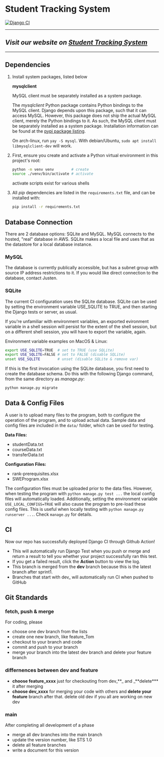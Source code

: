 # Student Tracking System

[![Django CI](https://github.com/SWE4103-Team1/StudentTrackingSystem/actions/workflows/django.yml/badge.svg?branch=dev)](https://github.com/SWE4103-Team1/StudentTrackingSystem/actions/workflows/django.yml)
***
## ***Visit our website on [Student Tracking System](http://swe4103production-env.eba-tq53gcxr.us-east-1.elasticbeanstalk.com)***
***
## Dependencies

1. Install system packages, listed below

   **mysqlclient**

   MySQL client must be separately installed as a system package.

   The _mysqlclient_ Python package contains Python bindings to the MySQL client.
   Django depends upon this package, such that it can access MySQL. However, this
   package does not ship the actual MySQL client, merely the Python bindings to it.
   As such, the MySQL client must be separately installed as a system package.
   Installation information can be found at the [pypi package
   listing](https://pypi.org/project/mysqlclient/).

   On arch-linux, run `yay -S mysql`. With debian/Ubuntu, `sudo apt install libmysqlclient-dev` will work.

2. First, ensure you create and activate a Python virtual environment in this
   project's root:

   ```bash
   python -m venv venv        # create
   source ./venv/bin/activate # activate
   ```

   activate scripts exist for various shells

3. All _pip_ dependencies are listed in the `requirements.txt` file, and can be
   installed with:

   ```bash
   pip install -r requirements.txt
   ```

## Database Connection

There are 2 database options: SQLite and MySQL. MySQL connects to the hosted, "real" database in AWS. SQLite makes a local file and uses that as the datastore for a local database instance.

### MySQL

The database is currently publically accessible, but has a subnet group with source IP address restrictions to it. If you would like direct connection to the database, contact Justen.

### SQLite

The current CI configuration uses the SQLite database.
SQLite can be used by setting the environment variable USE_SQLITE to TRUE, and then starting the Django tests or server, as usual.

If you're unfamiliar with environment variables, an exported evironment variable in a shell session will persist for the extent of the shell session, but on a different shell session, you will have to export the variable, again.

Environment variable examples on MacOS & Linux:

```bash
export USE_SQLITE=TRUE  # set to TRUE (use SQLite)
export USE_SQLITE=FALSE # set to FALSE (disable SQLite)
unset USE_SQLITE        # unset (disable SQLite & remove var)
```

If this is the first invocation using the SQLite database, you first need to create the database schema. Do this with the following Django command, from the same directory as _manage.py_:

```bash
python manage.py migrate
```

## Data & Config Files

A user is to upload many files to the program, both to configure the operation of the program, and to upload actual data. Sample data and config files are included in the `data/` folder, which can be used for testing.

**Data Files:**

- studentData.txt
- courseData.txt
- transferData.txt

**Configuration Files:**

- rank-prerequisites.xlsx
- SWEProgram.xlsx

The configuration files must be uploaded prior to the data files. However, when
testing the program with `python manage.py test ...` the local config files will
automatically loaded. Additionally, setting the environment variable
`USE_LOCAL_CONFIGS=TRUE` will also cause the program to pre-load these config
files. This is useful when locally testing with `python manage.py runserver ...`. Check `manage.py` for details.

## CI

Now our repo has successfully deployed Django CI through Github Action!

- This will automatically run Django Test when you push or merge and return a result to tell you whether your project successfully ran this test.
- If you get a failed result, click the **Action** button to view the log.
- This branch is merged from the **dev** branch because this is the latest branch after sprint1.
- Branches that start with dev\_ will automatically run CI when pushed to GitHub

## Git Standards

### fetch, push & merge

For coding, please

- choose one dev branch from the lists
- create one new branch, like feature_Tom
- checkout to your branch and code
- commit and push to your branch
- merge your branch into the latest dev branch and delete your feature branch

### differnences between dev and feature

- **choose feature_xxxx** just for checkouting from dev\_**_ and _**delete\*\*\* it after merging
- **choose dev_xxxx** for merging your code with others and **delete your feature** branch after that. delete old dev if you all are working on new dev

### main

After completing all development of a phase

- merge all dev branches into the main branch
- update the version number, like STS 1.0
- delete all feature branches
- write a document for this version
